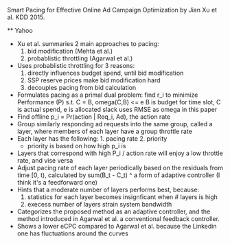 Smart Pacing for Effective Online Ad Campaign Optimization by Jian Xu et al. KDD 2015.

** Yahoo
- Xu et al. summaries 2 main approaches to pacing:
	1. bid modification (Mehta et al.)
	2. probablistic throttling (Agarwal et al.)
- Uses probablistic throttling for 3 reasons:
	1. directly influences budget spend, until bid modification
	2. SSP reserve prices make bid modification hard
	3. decouples pacing from bid calculation
- Formulates pacing as a primal dual problem:
	find r_i to minimize Performance (P)
	s.t. C = B, omega(C,B) <= e
	B is budget for time slot, C is actual spend, e is allocated slack
	uses RMSE as omega in this paper
- Find offline p_i = Pr(action | Req_i, Ad), the action rate
- Group similarly responding ad requests into the same group, called a layer, where members of each layer have a group throttle rate
- Each layer has the following: 1. pacing rate 2. priority
	* priority is based on how high p_i is
- Layers that correspond with high P_i / action rate will enjoy a low throttle rate, and vise versa
- Adjust pacing rate of each layer periodically based on the residuals from time [0, t), calculated by sum(B_t - C_t)
^ a form of adaptive controller (I think it's a feedforward one)
- Hints that a moderate number of layers performs best, because:
	1. statistics for each layer becomes insignficant when # layers is high
	2. execess number of layers strain system bandwidth
- Categorizes the proposed method as an adaptive controller, and the method introduced in Agarwal et al. a conventional feedback controller.
- Shows a lower eCPC compared to Agarwal et al. because the Linkedin one has fluctuations around the curves
